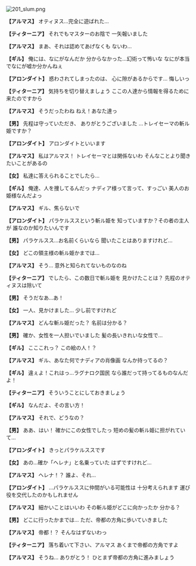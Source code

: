 
![201_slum.png](../images/backgrounds/201_slum.png)

**【アルマス】**
オティヌス…完全に遊ばれた…

**【ティターニア】**
それでもマスターのお陰で
一矢報いました

**【アルマス】**
まあ、それは認めてあげなくも
ないわ…

**【ギル】**
俺には、なにがなんだか
分からなかった…幻術って怖いな
なにが本当でなにが嘘か分かんねぇ

**【アロンダイト】**
惑わされてしまったのは、
心に隙があるからです…
悔しいっ

**【ティターニア】**
気持ちを切り替えましょう
ここの人達から情報を得るために
来たのですから

**【アルマス】**
そうだったわね
ねえ！あなた達っ

**【男】**
先程は守っていただき、
ありがとうございました
…トレイセーマの斬ル姫ですか？

**【アロンダイト】**
アロンダイトといいます

**【アルマス】**
私はアルマス！
トレイセーマとは関係ないわ
そんなことより聞きたいことがあるの

**【女】**
私達に答えられることでしたら…

**【ギル】**
俺達、人を捜してるんだっ
ナディア様って言って、すっごい
美人のお姫様なんだよっ

**【アルマス】**
ギル、焦らないで

**【アロンダイト】**
パラケルススという斬ル姫を
知っていますか？その者の主人が
誰なのか知りたいんです

**【男】**
パラケルスス…お名前くらいなら
聞いたことはありますけれど…

**【女】**
どこの領主様の斬ル姫かまでは…

**【アルマス】**
そう…
意外と知られてないものなのね

**【ティターニア】**
でしたら、この数日で斬ル姫を
見かけたことは？
先程のオティヌスは除いて

**【男】**
そうだなあ…あ！

**【女】**
一人、見かけました…
少し前ですけれど

**【アルマス】**
どんな斬ル姫だった？
名前は分かる？

**【男】**
確か、女性を一人担いでいました
髪の長いきれいな女性で…

**【ギル】**
こここれっ？
この絵の人！？

**【アルマス】**
ギル、あなた何でナディアの肖像画
なんか持ってるの？

**【ギル】**
違ぇよ！これはっ…ラグナロク国民
なら誰だって持ってるものなんだよ！

**【ティターニア】**
そういうことにしておきましょう

**【ギル】**
なんだよ、その言い方！

**【アルマス】**
それで、どうなの？

**【男】**
ああ、はい！
確かにこの女性でしたっ
短めの髪の斬ル姫に担がれていて…

**【アロンダイト】**
きっとパラケルススです

**【女】**
あの…確か「ヘレナ」と名乗っていた
はずですけれど…

**【アルマス】**
ヘレナ！？
誰よ、それ…

**【アロンダイト】**
…パラケルススに仲間がいる可能性は
十分考えられます
運び役を交代したのかもしれません

**【アルマス】**
細かいことはいいわ
その斬ル姫がどこに向かったか
分かる？

**【男】**
どこに行ったかまでは…
ただ、帝都の方角に歩いていきました

**【アルマス】**
帝都！？
そんなはずないわっ

**【ティターニア】**
落ち着いて下さい、アルマス
あくまで帝都の方角ですよ

**【アルマス】**
そうね…
ありがとう！
ひとまず帝都の方角に進みましょう